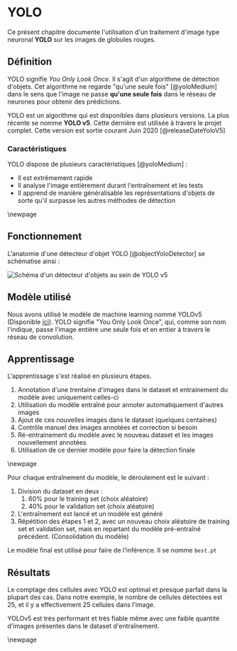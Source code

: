 # YOLO

Ce présent chapitre documente l'utilisation d'un traitement d'image type neuronal **YOLO** sur les images de globules rouges.

## Définition

YOLO signifie *You Only Look Once*. Il s'agit d'un algorithme de détection d'objets.
Cet algorithme ne regarde "qu'une seule fois" [@yoloMedium] dans le sens que l'image ne passe **qu'une seule fois** dans le réseau de neurones pour obtenir des prédictions.

YOLO est un algorithme qui est disponibles dans plusieurs versions.
La plus récente se nomme **YOLO v5**. Cette dernière est utilisée à travers le projet complet.
Cette version est sortie courant Juin 2020 [@releaseDateYoloV5]

### Caractéristiques

YOLO dispose de plusieurs caractéristiques [@yoloMedium] :

- Il est extrêmement rapide
- Il analyse l'image entièrement durant l'entraînement et les tests
- Il apprend de manière généralisable les représentations d'objets de sorte qu'il surpasse les autres méthodes de détection

\newpage

## Fonctionnement

L'anatomie d'une détecteur d'objet YOLO [@objectYoloDetector] se schématise ainsi :

![Schéma d'un détecteur d'objets au sein de YOLO v5](img/object-detection.png)

## Modèle utilisé

Nous avons utilisé le modèle de machine learning nommé YOLOv5 (Disponible [ici](https://github.com/ultralytics/yolov5)). YOLO signifie "You Only Look Once", qui, comme son nom l'indique, passe l'image entière une seule fois et en entier à travers le réseau de convolution.


## Apprentissage

L'apprentissage s'est réalisé en plusieurs étapes.

1. Annotation d'une trentaine d'images dans le dataset et entrainement du modèle avec uniquement celles-ci
2. Utilisation du modèle entraîné pour annoter automatiquement d'autres images
3. Ajout de ces nouvelles images dans le dataset (quelques centaines)
4. Contrôle manuel des images annotées et correction si besoin
5. Ré-entrainement du modèle avec le nouveau dataset et les images nouvellement annotées
6. Utilisation de ce dernier modèle pour faire la détection finale

\newpage

Pour chaque entraînement du modèle, le déroulement est le suivant :

1. Division du dataset en deux :
   1. 60% pour le training set (choix aléatoire)
   2. 40% pour le validation set (choix aléatoire)
2. L'entraînement est lancé et un modèle est généré
3. Répétition des étapes 1 et 2, avec un nouveau choix aléatoire de training set et validation set, mais en repartant du modèle pré-entraîné précédent. (Consolidation du modèle)

Le modèle final est utilisé pour faire de l'inférence. Il se nomme `best.pt`

## Résultats

Le comptage des cellules avec YOLO est optimal et presque parfait dans la plupart des cas. Dans notre exemple, le nombre de cellules détectées est 25, et il y a effectivement 25 cellules dans l'image.

YOLOv5 est très performant et très fiable même avec une faible quantité d'images présentes dans le dataset d'entraînement.

\newpage
